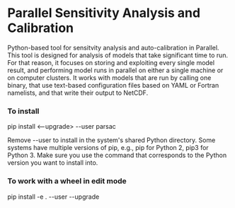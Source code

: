 # Parallel Sensitivity Analysis and Calibration

Python-based tool for sensitvity analysis and auto-calibration in Parallel.
This tool is designed for analysis of models that take significant time to run.
For that reason, it focuses on storing and exploiting every single model result,
and performing model runs in parallel on either a single machine or
on computer clusters. It works with models that are run by calling one binary,
that use text-based configuration files based on YAML or Fortran namelists,
and that write their output to NetCDF.

### To install

pip install <--upgrade> --user parsac

Remove --user to install in the system's shared Python directory.
Some systems have multiple versions of pip, e.g., pip for Python 2, pip3 for Python 3.
Make sure you use the command that corresponds to the Python version you want to install into.

### To work with a wheel in edit mode

pip install -e . --user --upgrade
